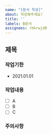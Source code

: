 ```yaml
---
name: "[문서 작성]"
about: 작성해주세요!
title: ''
labels: B문서
assignees: rhkrwjd0
---
```


## 제목

### 작업기한
- 2021.01.01

### 작업내용
- [ ] A
- [ ] B
- [ ] C

### 주의사항
